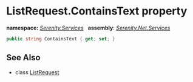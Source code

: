 # ListRequest.ContainsText property
**namespace:** *[Serenity.Services](../../README.md#serenity.services-namespace)*   **assembly**: *[Serenity.Net.Services](../../README.md)*

```csharp
public string ContainsText { get; set; }
```

## See Also

* class [ListRequest](../ListRequest.md)